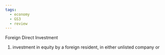 ```yaml
---
tags:
  - economy
  - GS3
  - review
---
```

Foreign Direct Investment
1. investment in equity by a foreign resident, in either unlisted company or 